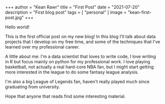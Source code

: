 +++
author = "Kean Rawr"
title = "First Post"
date = "2021-07-20"
description = "First blog post"
tags = [
    "personal"
]
image = "kean-first-post.jpg"
+++

Hello world!

This is the first official post on my new blog! In this blog I'll talk about data projects that I develop on my free time, and some of the techniques that I've learned over my professional career.

A little about me: I'm a data scientist that loves to write code, I love writing in R but focus mainly on python for my professional work. I love playing basketball, not actually a real hard-core NBA fan, but I might start getting more interested in the league to do some fantasy league analysis.

I'm also a big League of Legends fan, haven't really played much since graduating from university.

Hope that anyone that reads find some interesting material.
